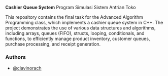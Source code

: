 **Cashier Queue System**
Program Simulasi Sistem Antrian Toko

This repository contains the final task for the Advanced Algorithm Programming class, which implements a cashier queue system in C++. The project demonstrates the use of various data structures and algorithms, including arrays, queues (FIFO), structs, looping, conditionals, and functions, to efficiently manage product inventory, customer queues, purchase processing, and receipt generation.


### Authors
- [@clavinorach](https://www.linkedin.com/in/clavinorachmadi)
